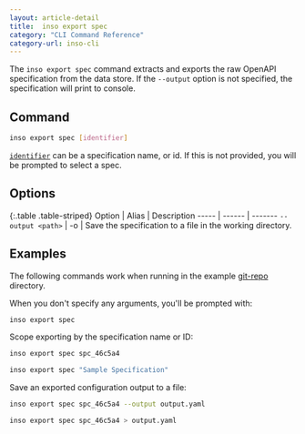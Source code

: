 ```yaml
---
layout: article-detail
title:  inso export spec
category: "CLI Command Reference"
category-url: inso-cli
---
```


The `inso export spec` command extracts and exports the raw OpenAPI specification from the data store. If the `--output` option is not specified, the specification will print to console.

## Command

```bash
inso export spec [identifier]
```

[`identifier`](/inso-cli/introduction/#the-identifier-argument) can be a specification name, or id. If this is not provided, you will be prompted to select a spec.

## Options

{:.table .table-striped}
Option  | Alias | Description
----- | ------ | -------
`--output <path>` | -o | Save the specification to a file in the working directory.

## Examples

The following commands work when running in the example [git-repo](https://github.com/Kong/insomnia/tree/develop/packages/insomnia-inso/src/db/fixtures/git-repo) directory.

When you don't specify any arguments, you'll be prompted with:

```bash
inso export spec
```

Scope exporting by the specification name or ID:

```bash
inso export spec spc_46c5a4
```

```bash
inso export spec "Sample Specification"
```

Save an exported configuration output to a file:

```bash
inso export spec spc_46c5a4 --output output.yaml
```

```bash
inso export spec spc_46c5a4 > output.yaml
```
